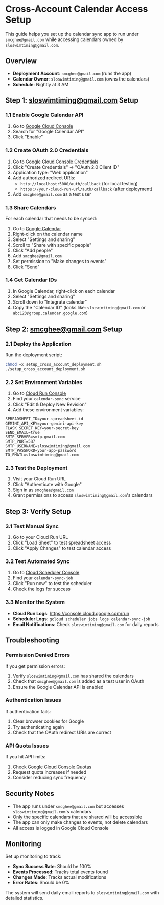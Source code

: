 # Cross-Account Calendar Access Setup

This guide helps you set up the calendar sync app to run under `smcghee@gmail.com` while accessing calendars owned by `sloswimtiming@gmail.com`.

## Overview

- **Deployment Account**: `smcghee@gmail.com` (runs the app)
- **Calendar Owner**: `sloswimtiming@gmail.com` (owns the calendars)
- **Schedule**: Nightly at 3 AM

## Step 1: sloswimtiming@gmail.com Setup

### 1.1 Enable Google Calendar API

1. Go to [Google Cloud Console](https://console.cloud.google.com/apis/library)
2. Search for "Google Calendar API"
3. Click "Enable"

### 1.2 Create OAuth 2.0 Credentials

1. Go to [Google Cloud Console Credentials](https://console.cloud.google.com/apis/credentials)
2. Click "Create Credentials" → "OAuth 2.0 Client ID"
3. Application type: "Web application"
4. Add authorized redirect URIs:
   - `http://localhost:5000/auth/callback` (for local testing)
   - `https://your-cloud-run-url/auth/callback` (after deployment)
5. Add `smcghee@gmail.com` as a test user

### 1.3 Share Calendars

For each calendar that needs to be synced:

1. Go to [Google Calendar](https://calendar.google.com)
2. Right-click on the calendar name
3. Select "Settings and sharing"
4. Scroll to "Share with specific people"
5. Click "Add people"
6. Add `smcghee@gmail.com`
7. Set permission to "Make changes to events"
8. Click "Send"

### 1.4 Get Calendar IDs

1. In Google Calendar, right-click on each calendar
2. Select "Settings and sharing"
3. Scroll down to "Integrate calendar"
4. Copy the "Calendar ID" (looks like: `sloswimtiming@gmail.com` or `abc123@group.calendar.google.com`)

## Step 2: smcghee@gmail.com Setup

### 2.1 Deploy the Application

Run the deployment script:

```bash
chmod +x setup_cross_account_deployment.sh
./setup_cross_account_deployment.sh
```

### 2.2 Set Environment Variables

1. Go to [Cloud Run Console](https://console.cloud.google.com/run)
2. Find your `calendar-sync` service
3. Click "Edit & Deploy New Revision"
4. Add these environment variables:

```
SPREADSHEET_ID=your-spreadsheet-id
GEMINI_API_KEY=your-gemini-api-key
FLASK_SECRET_KEY=your-secret-key
SEND_EMAIL=true
SMTP_SERVER=smtp.gmail.com
SMTP_PORT=587
SMTP_USERNAME=sloswimtiming@gmail.com
SMTP_PASSWORD=your-app-password
TO_EMAIL=sloswimtiming@gmail.com
```

### 2.3 Test the Deployment

1. Visit your Cloud Run URL
2. Click "Authenticate with Google"
3. Sign in as `smcghee@gmail.com`
4. Grant permissions to access `sloswimtiming@gmail.com`'s calendars

## Step 3: Verify Setup

### 3.1 Test Manual Sync

1. Go to your Cloud Run URL
2. Click "Load Sheet" to test spreadsheet access
3. Click "Apply Changes" to test calendar access

### 3.2 Test Automated Sync

1. Go to [Cloud Scheduler Console](https://console.cloud.google.com/cloudscheduler)
2. Find your `calendar-sync-job`
3. Click "Run now" to test the scheduler
4. Check the logs for success

### 3.3 Monitor the System

- **Cloud Run Logs**: https://console.cloud.google.com/run
- **Scheduler Logs**: `gcloud scheduler jobs logs calendar-sync-job`
- **Email Notifications**: Check `sloswimtiming@gmail.com` for daily reports

## Troubleshooting

### Permission Denied Errors

If you get permission errors:

1. Verify `sloswimtiming@gmail.com` has shared the calendars
2. Check that `smcghee@gmail.com` is added as a test user in OAuth
3. Ensure the Google Calendar API is enabled

### Authentication Issues

If authentication fails:

1. Clear browser cookies for Google
2. Try authenticating again
3. Check that the OAuth redirect URIs are correct

### API Quota Issues

If you hit API limits:

1. Check [Google Cloud Console Quotas](https://console.cloud.google.com/apis/credentials)
2. Request quota increases if needed
3. Consider reducing sync frequency

## Security Notes

- The app runs under `smcghee@gmail.com` but accesses `sloswimtiming@gmail.com`'s calendars
- Only the specific calendars that are shared will be accessible
- The app can only make changes to events, not delete calendars
- All access is logged in Google Cloud Console

## Monitoring

Set up monitoring to track:

- **Sync Success Rate**: Should be 100%
- **Events Processed**: Tracks total events found
- **Changes Made**: Tracks actual modifications
- **Error Rates**: Should be 0%

The system will send daily email reports to `sloswimtiming@gmail.com` with detailed statistics. 
